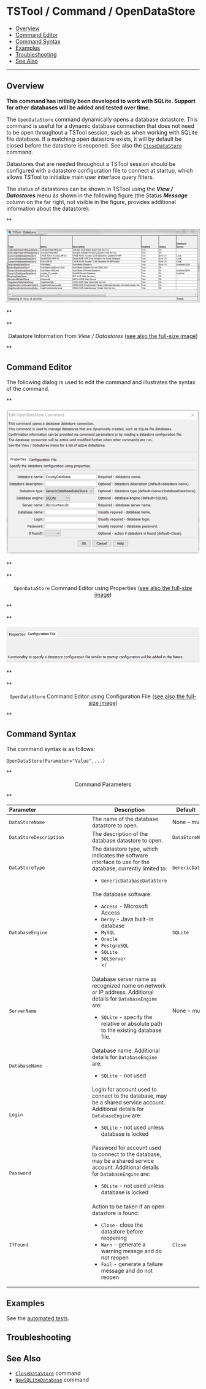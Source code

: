 # TSTool / Command / OpenDataStore #

* [Overview](#overview)
* [Command Editor](#command-editor)
* [Command Syntax](#command-syntax)
* [Examples](#examples)
* [Troubleshooting](#troubleshooting)
* [See Also](#see-also)

-------------------------

## Overview ##

**This command has initially been developed to work with SQLite.
Support for other databases will be added and tested over time.**

The `OpenDataStore` command dynamically opens a database datastore.
This command is useful for a dynamic database connection that does not need to be open
throughout a TSTool session, such as when working with SQLite file database.
If a matching open datastore exists, it will by default be closed before the datastore is reopened.
See also the
[`CloseDataStore`](../CloseDataStore/CloseDataStore.md) command.

Datastores that are needed throughout a TSTool session should be configured with a datastore
configuration file to connect at startup,
which allows TSTool to initialize main user interface query filters.

The status of datastores can be shown in TSTool using the ***View / Datastores***
menu as shown in the following figure (the Status ***Message*** column on the far right,
not visible in the figure, provides additional information about the datastore):

**<p style="text-align: center;">
![View_Datastores](View_Datastores.png)
</p>**

**<p style="text-align: center;">
Datastore Information from *View / Datastores* (<a href="../View_Datastores.png">see also the full-size image</a>)
</p>**

## Command Editor ##

The following dialog is used to edit the command and illustrates the syntax of the command.

**<p style="text-align: center;">
![OpenDataStore](OpenDataStore.png)
</p>**

**<p style="text-align: center;">
`OpenDataStore` Command Editor using Properties (<a href="../OpenDataStore.png">see also the full-size image</a>)
</p>**

**<p style="text-align: center;">
![OpenDataStore-config](OpenDataStore-config.png)
</p>**

**<p style="text-align: center;">
`OpenDataStore` Command Editor using Configuration File (<a href="../OpenDataStore-config.png">see also the full-size image</a>)
</p>**

## Command Syntax ##

The command syntax is as follows:

```text
OpenDataStore(Parameter="Value",...)
```
**<p style="text-align: center;">
Command Parameters
</p>**

|**Parameter**&nbsp;&nbsp;&nbsp;&nbsp;&nbsp;&nbsp;&nbsp;&nbsp;&nbsp;&nbsp;&nbsp;&nbsp;&nbsp;&nbsp;&nbsp;&nbsp;&nbsp;&nbsp;&nbsp;&nbsp;&nbsp;&nbsp;&nbsp;&nbsp;&nbsp;&nbsp;&nbsp;&nbsp;&nbsp;&nbsp;&nbsp;&nbsp;&nbsp;&nbsp;&nbsp;|**Description**|**Default**&nbsp;&nbsp;&nbsp;&nbsp;&nbsp;&nbsp;&nbsp;&nbsp;&nbsp;&nbsp;&nbsp;&nbsp;&nbsp;&nbsp;&nbsp;&nbsp;&nbsp;&nbsp;&nbsp;&nbsp;&nbsp;&nbsp;&nbsp;&nbsp;&nbsp;&nbsp;&nbsp;|
|--------------|-----------------|-----------------|
|`DataStoreName`|The name of the database datastore to open.| None – must be specified.|
|`DataStoreDescription`|The description of the database datastore to open.| `DataStoreName`|
|`DataStoreType`|The datastore type, which indicates the software interface to use for the database, currently limited to: <ul><li>`GenericDatabaseDataStore`</li></ul>|`GenericDatabaseDataStore`|
|`DatabaseEngine`|The database software:<ul><li>`Access` - Microsoft Access</li><li>`Derby` - Java built-in database</li><li>`MySQL`</li><li>`Oracle`</li><li>`PostgreSQL`</li><li>`SQLite`</li><li>`SQLServer`</li></</ul>|`SQLite`|
|`ServerName`|Database server name as recognized name on network or IP address.  Additional details for `DatabaseEngine` are:  <ul><li>`SQLite` - specify the relative or absolute path to the existing database file.</li></ul>| None - must be specified |
|`DatabaseName`|Database name.  Additional details for `DatabaseEngine` are:<ul><li>`SQLite` - not used</li></ul> | |
|`Login`|Login for account used to connect to the database, may be a shared service account.  Additional details for `DatabaseEngine` are:<ul><li>`SQLite` - not used unless database is locked</li></ul>||
|`Password`|Password for account used to connect to the database, may be a shared service account.  Additional details for `DatabaseEngine` are:<ul><li>`SQLite` - not used unless database is locked</li></ul>||
|`IfFound`|Action to be taken if an open datastore is found:<ul><li>`Close`- close the datastore before reopening</li><li>`Warn` - generate a warning messge and do not reopen</li><li>`Fail` - generate a failure message and do not reopen</li></ul>| `Close` |

## Examples ##

See the [automated tests](https://github.com/OpenCDSS/cdss-app-tstool-test/tree/master/test/regression/commands/general/OpenDataStore).

## Troubleshooting ##

## See Also ##

* [`CloseDataStore`](../CloseDataStore/CloseDataStore.md) command
* [`NewSQLiteDatabase`](../NewSQLiteDatabase/NewSQLiteDatabase.md) command
